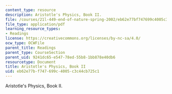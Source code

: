 ```yaml
---
content_type: resource
description: Aristotle's Physics, Book II.
file: /courses/21l-449-end-of-nature-spring-2002/eb62e77bf747699c4005c3c44cb725c1_lecture3.pdf
file_type: application/pdf
learning_resource_types:
- Readings
license: https://creativecommons.org/licenses/by-nc-sa/4.0/
ocw_type: OCWFile
parent_title: Readings
parent_type: CourseSection
parent_uid: 9241dc65-e547-78ed-55b8-1bb878e40db6
resourcetype: Document
title: Aristotle's Physics, Book II
uid: eb62e77b-f747-699c-4005-c3c44cb725c1
---
```

Aristotle's Physics, Book II.